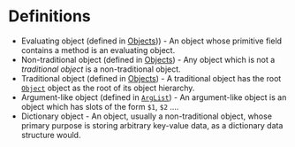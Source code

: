 
# Definitions

 * Evaluating object (defined in [Objects](../i_syntax_and_semantics/ch3_object.md#objects))) -
   An object whose primitive field contains a method is an evaluating
   object.
 * Non-traditional object (defined
   in [Objects](../i_syntax_and_semantics/ch3_object.md#objects)) -
   Any object which is not a *traditional object* is a non-traditional
   object.
 * Traditional object (defined
   in [Objects](../i_syntax_and_semantics/ch3_object.md#objects)) - A
   traditional object has the
   root [`Object`](../ii_standard_library/object.md) object as the root of its object hierarchy.
 * Argument-like object (defined
   in [`ArgList`](../ii_standard_library/arglist.md#arglist-fillwith)) -
   An argument-like object is an object which has slots of the form
   `$1`, `$2` ....
 * Dictionary object - An object, usually a non-traditional object,
   whose primary purpose is storing arbitrary key-value data, as a
   dictionary data structure would.

